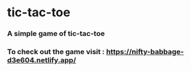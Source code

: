 # tic-tac-toe
### A simple game of tic-tac-toe
### To check out the game visit : https://nifty-babbage-d3e604.netlify.app/
